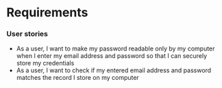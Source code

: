 # Requirements

### User stories

- As a user, I want to make my password readable only by my computer when I enter my email address and password so that I can securely store my credentials
- As a user, I want to check if my entered email address and password matches the record I store on my computer